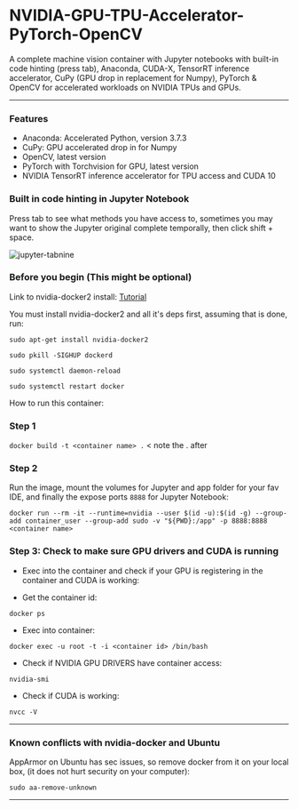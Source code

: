 # NVIDIA-GPU-TPU-Accelerator-PyTorch-OpenCV
A complete machine vision container with Jupyter notebooks with built-in code hinting (press tab), Anaconda, CUDA-X, TensorRT inference accelerator, CuPy (GPU drop in replacement for Numpy), PyTorch &amp; OpenCV for accelerated workloads on NVIDIA TPUs and GPUs.

-----------------------------------------------------------

### Features ###
- Anaconda: Accelerated Python, version 3.7.3
- CuPy: GPU accelerated drop in for Numpy
- OpenCV, latest version
- PyTorch with Torchvision for GPU, latest version
- NVIDIA TensorRT inference accelerator for TPU access and CUDA 10

### Built in code hinting in Jupyter Notebook ###

Press tab to see what methods you have access to, sometimes you may want to show the Jupyter original complete temporally, then click shift + space.

![jupyter-tabnine](https://raw.githubusercontent.com/wenmin-wu/jupyter-tabnine/master/images/demo.gif)

### Before you begin (This might be optional) ###

Link to nvidia-docker2 install: [Tutorial](https://medium.com/@sh.tsang/docker-tutorial-5-nvidia-docker-2-0-installation-in-ubuntu-18-04-cb80f17cac65)

You must install nvidia-docker2 and all it's deps first, assuming that is done, run:


 ` sudo apt-get install nvidia-docker2 `
 
 ` sudo pkill -SIGHUP dockerd `
 
 ` sudo systemctl daemon-reload `
 
 ` sudo systemctl restart docker `
 

How to run this container:


### Step 1 ###

` docker build -t <container name> . `  < note the . after <container name>


### Step 2 ###

Run the image, mount the volumes for Jupyter and app folder for your fav IDE, and finally the expose ports `8888` for Jupyter Notebook:


` docker run --rm -it --runtime=nvidia --user $(id -u):$(id -g) --group-add container_user --group-add sudo -v "${PWD}:/app" -p 8888:8888  <container name> `


### Step 3: Check to make sure GPU drivers and CUDA is running ###

- Exec into the container and check if your GPU is registering in the container and CUDA is working:

- Get the container id:

` docker ps `

- Exec into container:

` docker exec -u root -t -i <container id> /bin/bash `

- Check if NVIDIA GPU DRIVERS have container access:

` nvidia-smi `

- Check if CUDA is working:

` nvcc -V `

--------------------------------------------------


### Known conflicts with nvidia-docker and Ubuntu ###

AppArmor on Ubuntu has sec issues, so remove docker from it on your local box, (it does not hurt security on your computer):

` sudo aa-remove-unknown `

--------------------------------------------------

